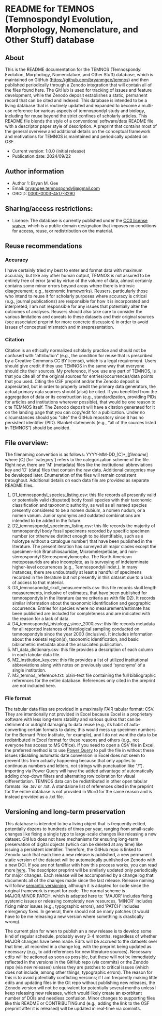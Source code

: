 # README for TEMNOS (Temnospondyl Evolution, Morphology, Nomenclature, and Other Stuff) database

## About

This is the README documentation for the TEMNOS (Temnospondyl Evolution, Morphology, Nomenclature, and Other Stuff) database, which is maintained on GitHub (https://github.com/bryanmgee/temnos) and then published periodically through a Zenodo integration that will contain all of the files found here. The GitHub is used for tracking of issues and feature development, while the Zenodo deposit establishes a static, permanent record that can be cited and indexed. This database is intended to be a living database that is routinely updated and expanded to become a multi-use reference for various aspects of temnospondyl study and biology, including for reuse beyond the strict confines of scholarly articles. This README file blends the style of a conventional software/data README file with a descriptor paper style of description. A preprint that contains most of the general overview and additional details on the conceptual framework and motivations for TEMNOS is maintained and periodically updated on OSF.

* Current version: 1.0.0 (initial release)
* Publication date: 2024/09/22

## Author information

* Author 1: Bryan M. Gee
* Email: bryangee.temnospondyli@gmail.com
* ORCID: [0000-0003-4517-3290](https://orcid.org/0000-0003-4517-3290)

## Sharing/access restrictions:

* License: The database is currently published under the [CC0 license waiver](https://creativecommons.org/public-domain/cc0/), which is a public domain designation that imposes no conditions for access, reuse, or redistribution on the material.

## Reuse recommendations

### Accuracy

I have certainly tried my best to enter and format data with maximum accuracy, but like any other human output, TEMNOS is not assured to be entirely free of error (and by virtue of the volume of data, almost certainly contains some minor errors beyond areas where there is intrinsic disagreement; e.g., taxonomic frameworks). Reusers, particularly those who intend to reuse it for scholarly purposes where accuracy is critical (e.g., journal publications) are responsible for how it is incorporated and interpreted; I am not responsible for any issues that potentially alter the outcomes of analyses. Reusers should also take care to consider the various limitations and caveats to these datasets and their original sources (see associated preprint for more concrete discussion) in order to avoid issues of conceptual mismatch and misrepresentation. 

### Citation

Citation is an ethically normalized scholarly practice and should not be confused with “attribution” (e.g., the condition for reuse that is prescribed by a Creative Commons CC BY license), which is a legal requirement. Users should give credit if they use TEMNOS in the same way that everyone should cite their sources. My preference, if you use any part of TEMNOS, is that you cite all of the original sources for entries/occurrences/data points that you used. Citing the OSF preprint and/or the Zenodo deposit is appreciated, but in order to properly credit the primary data generators, the actual primary data sources should (also) be cited. If you benefited from the aggregation of data or its construction (e.g., standardization, providing PIDs for articles and institutions wherever possible), that would be one reason to cite TEMNOS itself. The Zenodo deposit will have a citation generated for it on the landing page that you can copy/edit for a publication. Under no circumstances should you "cite" the GitHub repository since it has no persistent identifier (PID). Blanket statements (e.g., “all of the sources listed in TEMNOS”) should be avoided.

## File overview:

The filenaming convention is as follows: YYYY-MM-DD_[C]*_[*filename*] where [C] (for 'category') refers to the categorization scheme of the file. Right now, there are 'M' (metadata) files like the institutional abbreviations key and 'D' (data) files that contain the raw data. Additional categories may be developed later. Enumeration of the files will remain consistent throughout. Additional details on each data file are provided as separate README files.

1. D1_temnospondyl_species_listing.csv: this file records all presently valid or potentially valid (disputed) body fossil species with their taxonomic classification and taxonomic authority, as well as all named species presently considered to be a nomen dubium, a nomen nudum, or a nomen vanum. Junior synonyms and outdated combinations are intended to be added in the future.
2. D2_temnosopndyl_specimen_listing.csv: this file records the majority of temnospondyl body fossil specimens recorded by specific specimen number (or otherwise distinct enough to be identifiable, such as a holotype without a catalogue number) that have been published in the literature. The present iteration has surveyed all major clades except the specimen-rich Branchiosauridae, Micromelerpetidae, and non-stereospondyl Stereospondylomorpha. The North American metoposaurids are also incomplete, as is surveying of indeterminate higher-level occurrences (e.g., Temnospondyli indet.). In many instances, there are undoubtedly at least a handful of specimens recorded in the literature but not presently in this dataset due to a lack of access to that material. 
3. D3_temnospondyl_skull_measurements.csv: this file records skull length measurements, inclusive of estimates, that have been published for temnospondyls in the literature (same criteria as with file D2). It records similar information about the taxonomic identification and geographic occurrence. Entries for species where no measurement/estimate has been published are included for completeness and are indicated with the reason for a lack of data. 
4. D4_temnospondyl_histology_since_2000.csv: this file records metadata for all reported instances of histological sampling conducted on temnospondyls since the year 2000 (inclusive). It includes information about the skeletal region(s), taxonomic identification, and basic bibliometric metadata about the associated publication. 
5. M1_data_dictionary.csv: this file provides a description of each column in each tabular data file.
6. M2_institution_key.csv: this file provides a list of utilized institutional abbreviations along with notes on previously used 'synonyms' of a single institution.
7. M3_temnos_reference.txt: plain-text file containing the full bibliographic references for the entire database. References only cited in the preprint are not included here.

### File format
The tabular data files are provided in a maximally FAIR tabular format: CSV. They are intentionally not provided in Excel because Excel is a proprietary software with less long-term stability and various quirks that can be detriment or outright damaging to data reuse (e.g., its habit of auto-converting certain formats to dates; this would mess up specimen numbers for the Bernard Price Institute, for example), and I do not want the data to be redistributed in Excel format for these reasons and others (e.g., not everyone has access to MS Office). If you need to open a CSV file in Excel, the preferred method is to use [Power Query](https://support.microsoft.com/en-us/office/about-power-query-in-excel-7104fbee-9e62-4cb9-a02e-5bfb1a6c536a) to pull the file in without these issues (disabling automatic date conversion in Excel does not seem to prevent this from actually happening because that only applies to continuous numbers and letters, not strings with punctuation like "/"). Importing via Power Query will have the added advantage of automatically adding drop-down filters and alternating row coloration for visual differentiation. TEMNOS data can be redistributed in other open tabular formats like .tsv or .txt. A standalone list of references cited in the preprint for the entire database is not provided in Word for the same reason and is instead provided as a .txt file. 

## Versioning and long-term preservation
This database is intended to be a living object that is frequently edited, potentially dozens to hundreds of times per year, ranging from small-scale changes like fixing a single typo to large-scale changes like releasing a new dataset. GitHub does not have mechanisms for ensuring long-term preservation of digital objects (which can be deleted at any time) like issuing a persistent identifier. Therefore, the GitHub repo is linked to Zenodo such that each time a new release is published, a new permanent static version of the dataset will be automatically published on Zenodo with a new DOI. If you are not familiar with how this process works, you can read more [here](https://docs.github.com/en/repositories/archiving-a-github-repository/referencing-and-citing-content). The descriptor preprint will be similarly updated only periodically for major changes. Each release will be accompanied by a change log that documents all of the changes made since the last release. Release naming will follow [semantic versioning](https://semver.org/), although it is adapted for code since the original framework is meant for code. The normal scheme is MAJOR.MINOR.PATCH, which is adapted here to: 'MAJOR' includes fixing systemic issues or releasing completely new resources, 'MINOR' includes fixing minor issues (e.g., typographic errors), and 'PATCH' includes emergency fixes. In general, there should not be many patches (it would have to be me releasing a new version where something is drastically wrong).

The current plan for when to publish an a new release is to develop some kind of regular schedule, probably every 3-4 months, regardless of whether MAJOR changes have been made. Edits will be accrued to the datasets over that time, all recorded in a change log, with the preprint being updated as necessary (e.g., to add references for new literature sources). Necessary edits will be actioned as soon as possible, but these will not be immediately reflected in the versions in the GitHub repo (via commits) or the Zenodo repo (via new releases) unless they are patches to critical issues (which does not include, among other things, typographic errors). The reason for this is to avoid potentially conflicting versions; if I am frequently making little edits and updating files in the Git repo without publishing new releases, the Zenodo version will not be equivalent for potentially several months unless I keep releasing new releases, which would likely create an exorbitant number of DOIs and needless confusion. Minor changes to supporting files like this README or CONTRIBUTING.md (e.g., adding the link to the OSF preprint after it is released) will be updated in real-time via commits.
